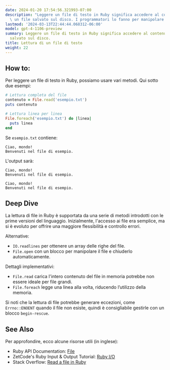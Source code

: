 ```yaml
---
date: 2024-01-20 17:54:56.321993-07:00
description: "Leggere un file di testo in Ruby significa accedere al contenuto di\
  \ un file salvato sul disco. I programmatori lo fanno per manipolare dati, configurare\u2026"
lastmod: '2024-03-13T22:44:44.068312-06:00'
model: gpt-4-1106-preview
summary: Leggere un file di testo in Ruby significa accedere al contenuto di un file
  salvato sul disco.
title: Lettura di un file di testo
weight: 22
---
```


## How to:
Per leggere un file di testo in Ruby, possiamo usare vari metodi. Qui sotto due esempi:

```Ruby
# Lettura completa del file
contenuto = File.read('esempio.txt')
puts contenuto

# Lettura linea per linea
File.foreach('esempio.txt') do |linea|
  puts linea
end
```

Se `esempio.txt` contiene:

```
Ciao, mondo!
Benvenuti nel file di esempio.
```

L'output sarà:

```
Ciao, mondo!
Benvenuti nel file di esempio.

Ciao, mondo!
Benvenuti nel file di esempio.
```

## Deep Dive
La lettura di file in Ruby è supportata da una serie di metodi introdotti con le prime versioni del linguaggio. Inizialmente, l'accesso ai file era semplice, ma si è evoluto per offrire una maggiore flessibilità e controllo errori.

Alternative:

- `IO.readlines` per ottenere un array delle righe del file.
- `File.open` con un blocco per manipolare il file e chiuderlo automaticamente.

Dettagli implementativi:

- `File.read` carica l'intero contenuto del file in memoria potrebbe non essere ideale per file grandi.
- `File.foreach` legge una linea alla volta, riducendo l’utilizzo della memoria.
  
Si noti che la lettura di file potrebbe generare eccezioni, come `Errno::ENOENT` quando il file non esiste, quindi è consigliabile gestirle con un blocco `begin-rescue`.

## See Also
Per approfondire, ecco alcune risorse utili (in inglese):

- Ruby API Documentation: [File](https://ruby-doc.org/core/File.html)
- ZetCode's Ruby Input & Output Tutorial: [Ruby I/O](http://zetcode.com/lang/rubytutorial/io/)
- Stack Overflow: [Read a file in Ruby](https://stackoverflow.com/questions/5545068/what-are-all-the-common-ways-to-read-a-file-in-ruby)
